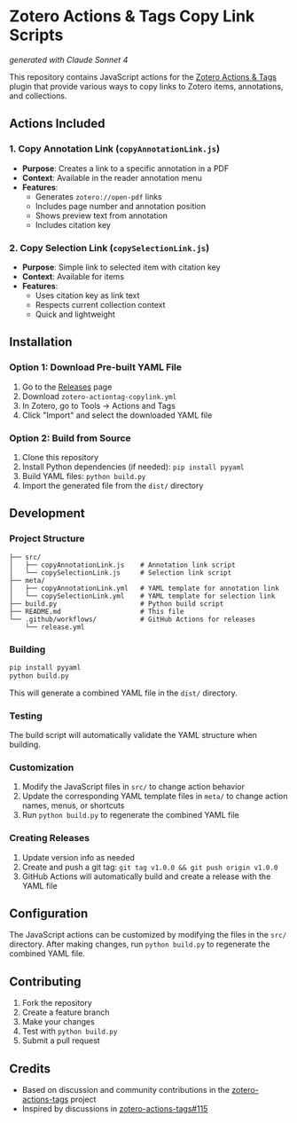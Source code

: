 # Zotero Actions & Tags Copy Link Scripts
*generated with Claude Sonnet 4*

This repository contains JavaScript actions for the [Zotero Actions & Tags](https://github.com/windingwind/zotero-actions-tags) plugin that provide various ways to copy links to Zotero items, annotations, and collections.

## Actions Included

### 1. Copy Annotation Link (`copyAnnotationLink.js`)
- **Purpose**: Creates a link to a specific annotation in a PDF
- **Context**: Available in the reader annotation menu
- **Features**: 
  - Generates `zotero://open-pdf` links
  - Includes page number and annotation position
  - Shows preview text from annotation
  - Includes citation key

### 2. Copy Selection Link (`copySelectionLink.js`)
- **Purpose**: Simple link to selected item with citation key
- **Context**: Available for items
- **Features**:
  - Uses citation key as link text
  - Respects current collection context
  - Quick and lightweight

## Installation

### Option 1: Download Pre-built YAML File
1. Go to the [Releases](https://github.com/lee-lab-skku/zotero-actiontag-copylink/releases) page
2. Download `zotero-actiontag-copylink.yml`
3. In Zotero, go to Tools → Actions and Tags
4. Click "Import" and select the downloaded YAML file

### Option 2: Build from Source
1. Clone this repository
2. Install Python dependencies (if needed): `pip install pyyaml`
3. Build YAML files: `python build.py`
4. Import the generated file from the `dist/` directory

## Development

### Project Structure
```
├── src/
│   ├── copyAnnotationLink.js    # Annotation link script
│   └── copySelectionLink.js     # Selection link script
├── meta/
│   ├── copyAnnotationLink.yml   # YAML template for annotation link
│   └── copySelectionLink.yml    # YAML template for selection link
├── build.py                     # Python build script
├── README.md                    # This file
└── .github/workflows/           # GitHub Actions for releases
    └── release.yml
```

### Building
```bash
pip install pyyaml
python build.py
```

This will generate a combined YAML file in the `dist/` directory.

### Testing
The build script will automatically validate the YAML structure when building.

### Customization
1. Modify the JavaScript files in `src/` to change action behavior
2. Update the corresponding YAML template files in `meta/` to change action names, menus, or shortcuts
3. Run `python build.py` to regenerate the combined YAML file

### Creating Releases
1. Update version info as needed
2. Create and push a git tag: `git tag v1.0.0 && git push origin v1.0.0`
3. GitHub Actions will automatically build and create a release with the YAML file

## Configuration

The JavaScript actions can be customized by modifying the files in the `src/` directory. After making changes, run `python build.py` to regenerate the combined YAML file.

## Contributing

1. Fork the repository
2. Create a feature branch
3. Make your changes
4. Test with `python build.py`
5. Submit a pull request

## Credits

- Based on discussion and community contributions in the [zotero-actions-tags](https://github.com/windingwind/zotero-actions-tags) project
- Inspired by discussions in [zotero-actions-tags#115](https://github.com/windingwind/zotero-actions-tags/discussions/115)